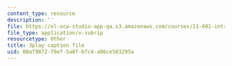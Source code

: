 ```yaml
---
content_type: resource
description: ''
file: https://ol-ocw-studio-app-qa.s3.amazonaws.com/courses/11-601-introduction-to-environmental-policy-and-planning-fall-2016/88af987276ef5a8fbfc4a86ce503295a_St_PAkSBiYs.vtt
file_type: application/x-subrip
resourcetype: Other
title: 3play caption file
uid: 88af9872-76ef-5a8f-bfc4-a86ce503295a
---
```

